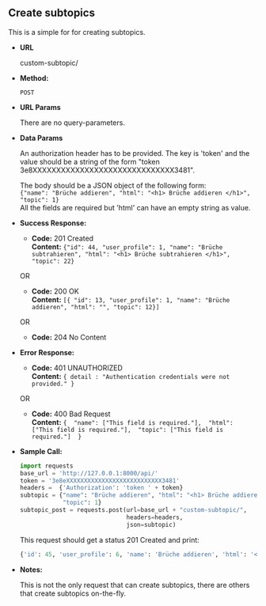 **Create subtopics**
----
  This is a simple for for creating subtopics. 
  
* **URL**

  custom-subtopic/

* **Method:**

  `POST` 
  
*  **URL Params**

    There are no query-parameters.
  
* **Data Params**

    An authorization header has to be provided. The key is 'token' 
    and the value should be a string of the form "token 3e8XXXXXXXXXXXXXXXXXXXXXXXXXXXXXX3481". 
    
    The body should be a JSON object of the following form: <br>
    `{"name": "Brüche addieren", "html": "<h1> Brüche addieren </h1>", "topic": 1}` <br>
    All the fields are required but 'html' can have an empty string as value.
    
    
* **Success Response:**

  * **Code:** 201 Created <br />
    **Content:** `{"id": 44, "user_profile": 1, "name": "Brüche subtrahieren", "html": "<h1> Brüche subtrahieren </h1>",
     "topic": 22}`
    
  OR  
  
  * **Code:** 200 OK <br />
    **Content:** `[{ "id": 13, "user_profile": 1, "name": "Brüche addieren", "html": "", "topic": 12}]`
                  
  OR                
                  
  * **Code:** 204 No Content <br />
 
* **Error Response:**

  * **Code:** 401 UNAUTHORIZED <br />
    **Content:** `{ detail : "Authentication credentials were not provided." }`

  OR

  * **Code:** 400 Bad Request <br />
    **Content:** `{ 
                      "name": ["This field is required."], 
                      "html": ["This field is required."], 
                      "topic": ["This field is required."] 
                  }`

* **Sample Call:**

    ```python
    import requests
    base_url = 'http://127.0.0.1:8000/api/'
    token = '3e8eXXXXXXXXXXXXXXXXXXXXXXXXXXX3481'
    headers =  {'Authorization': 'token ' + token}
    subtopic = {"name": "Brüche addieren", "html": "<h1> Brüche addieren </h1>", 
                "topic": 1}
    subtopic_post = requests.post(url=base_url + "custom-subtopic/", 
                                  headers=headers,
                                  json=subtopic)
     ``` 
     
     This request should get a status 201 Created and print:
     ```python
     {'id': 45, 'user_profile': 6, 'name': 'Brüche addieren', 'html': '<h1> Brüche addieren </h1>', 'topic': 23}
     ```
    
* **Notes:**

    This is not the only request that can create subtopics, there are others that create subtopics on-the-fly.
